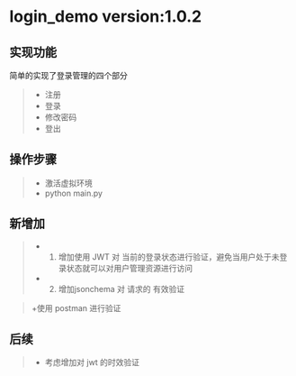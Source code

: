 # login_demo version:1.0.2
## 实现功能
简单的实现了登录管理的四个部分
> + 注册
> + 登录
> + 修改密码
> + 登出
## 操作步骤
> + 激活虚拟环境
> + python main.py

## 新增加

> + 1. 增加使用 JWT 对 当前的登录状态进行验证，避免当用户处于未登录状态就可以对用户管理资源进行访问 
> + 2. 增加jsonchema 对 请求的 有效验证


> +使用 postman 进行验证

## 后续

> + 考虑增加对 jwt 的时效验证
